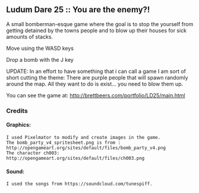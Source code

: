 ## Ludum Dare 25 :: You are the enemy?!

A small bomberman-esque game where the goal is to stop the yourself from getting detained by the towns people and to blow up their houses for sick amounts of stacks. 

Move using the WASD keys

Drop a bomb with the J key

UPDATE: 
	In an effort to have something that i can call a game I am sort of short cutting the theme: There are purple people that will spawn randomly around the map. All they want to do is exist... you need to blow them up.

You can see the game at: http://brettbeers.com/portfolio/LD25/main.html

### Credits

#### Graphics:
	I used Pixelmator to modify and create images in the game.
	The bomb_party_v4_spritesheet.png is from : http://opengameart.org/sites/default/files/bomb_party_v4.png
	The character ch003: http://opengameart.org/sites/default/files/ch003.png

#### Sound:
	I used the songs from https://soundcloud.com/tunespiff.